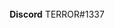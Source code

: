 <img height="17" width="17" src="https://darknesscommunity.club/images/discord.png" /> <strong>Discord</strong> TERROR#1337
